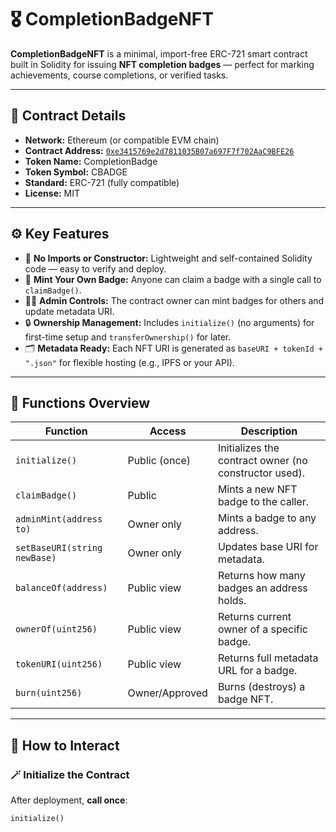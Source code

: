 # 🎖️ CompletionBadgeNFT

**CompletionBadgeNFT** is a minimal, import-free ERC-721 smart contract built in Solidity for issuing **NFT completion badges** — perfect for marking achievements, course completions, or verified tasks.

---

## 📜 Contract Details

- **Network:** Ethereum (or compatible EVM chain)
- **Contract Address:** [`0xe3415769e2d7811035B07a697F7f702AaC9BFE26`](https://etherscan.io/address/0xe3415769e2d7811035B07a697F7f702AaC9BFE26)
- **Token Name:** CompletionBadge  
- **Token Symbol:** CBADGE  
- **Standard:** ERC-721 (fully compatible)  
- **License:** MIT  

---

## ⚙️ Key Features

- 🧩 **No Imports or Constructor:** Lightweight and self-contained Solidity code — easy to verify and deploy.  
- 🏅 **Mint Your Own Badge:** Anyone can claim a badge with a single call to `claimBadge()`.  
- 🧑‍💼 **Admin Controls:** The contract owner can mint badges for others and update metadata URI.  
- 🔒 **Ownership Management:** Includes `initialize()` (no arguments) for first-time setup and `transferOwnership()` for later.  
- 🗂️ **Metadata Ready:** Each NFT URI is generated as `baseURI + tokenId + ".json"` for flexible hosting (e.g., IPFS or your API).  

---

## 🧠 Functions Overview

| Function | Access | Description |
|-----------|--------|-------------|
| `initialize()` | Public (once) | Initializes the contract owner (no constructor used). |
| `claimBadge()` | Public | Mints a new NFT badge to the caller. |
| `adminMint(address to)` | Owner only | Mints a badge to any address. |
| `setBaseURI(string newBase)` | Owner only | Updates base URI for metadata. |
| `balanceOf(address)` | Public view | Returns how many badges an address holds. |
| `ownerOf(uint256)` | Public view | Returns current owner of a specific badge. |
| `tokenURI(uint256)` | Public view | Returns full metadata URL for a badge. |
| `burn(uint256)` | Owner/Approved | Burns (destroys) a badge NFT. |

---

## 🧩 How to Interact

### 🪄 Initialize the Contract

After deployment, **call once**:

```solidity
initialize()

